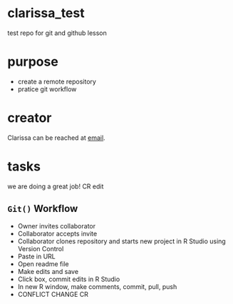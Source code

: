 # clarissa_test
test repo for git and github lesson

# purpose
- create a remote repository 
- pratice git workflow

# creator
Clarissa can be reached at [email](mailto:clareyes@ucanr.edu).

# tasks

we are doing a great job!
CR edit

## `Git()` Workflow

- Owner invites collaborator
- Collaborator accepts invite
- Collaborator clones repository and starts new project in R Studio using Version Control
- Paste in URL
- Open readme file
- Make edits and save
- Click box, commit edits in R Studio
- In new R window, make comments, commit, pull, push
- CONFLICT CHANGE CR
